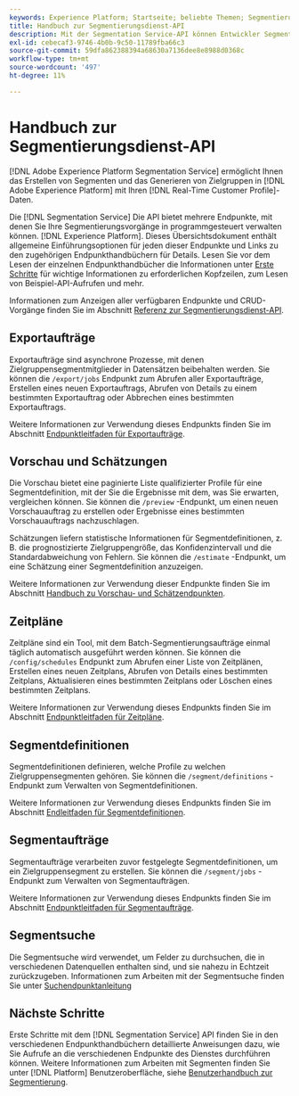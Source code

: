 ```yaml
---
keywords: Experience Platform; Startseite; beliebte Themen; Segmentierung; Segmentierung; Segmentierungsdienst; API; API;
title: Handbuch zur Segmentierungsdienst-API
description: Mit der Segmentation Service-API können Entwickler Segmentierungsvorgänge in Adobe Experience Platform programmgesteuert verwalten. In diesem Handbuch erfahren Sie, wie Sie wichtige Vorgänge mit der API durchführen.
exl-id: cebecaf3-9746-4b0b-9c50-11789fba66c3
source-git-commit: 59dfa862388394a68630a7136dee8e8988d0368c
workflow-type: tm+mt
source-wordcount: '497'
ht-degree: 11%

---
```


# Handbuch zur Segmentierungsdienst-API

[!DNL Adobe Experience Platform Segmentation Service] ermöglicht Ihnen das Erstellen von Segmenten und das Generieren von Zielgruppen in [!DNL Adobe Experience Platform] mit Ihren [!DNL Real-Time Customer Profile]-Daten.

Die [!DNL Segmentation Service] Die API bietet mehrere Endpunkte, mit denen Sie Ihre Segmentierungsvorgänge in programmgesteuert verwalten können. [!DNL Experience Platform]. Dieses Übersichtsdokument enthält allgemeine Einführungsoptionen für jeden dieser Endpunkte und Links zu den zugehörigen Endpunkthandbüchern für Details. Lesen Sie vor dem Lesen der einzelnen Endpunkthandbücher die Informationen unter [Erste Schritte](./getting-started.md) für wichtige Informationen zu erforderlichen Kopfzeilen, zum Lesen von Beispiel-API-Aufrufen und mehr.

Informationen zum Anzeigen aller verfügbaren Endpunkte und CRUD-Vorgänge finden Sie im Abschnitt [Referenz zur Segmentierungsdienst-API](https://www.adobe.io/experience-platform-apis/references/segmentation/).

<!-- ## Audiences

Audiences are a collection of people who share similar behaviors and/or characteristics. These can be generated either by using Platform or from external sources. You can use the `/audiences` endpoint to retrieve all audiences, create a new audience, retrieve details of a specific audience, update a specific audience, or delete a specific audience.

For more information on using this endpoint, please read the [audiences endpoint guide](./audiences.md). -->

## Exportaufträge

Exportaufträge sind asynchrone Prozesse, mit denen Zielgruppensegmentmitglieder in Datensätzen beibehalten werden. Sie können die `/export/jobs` Endpunkt zum Abrufen aller Exportaufträge, Erstellen eines neuen Exportauftrags, Abrufen von Details zu einem bestimmten Exportauftrag oder Abbrechen eines bestimmten Exportauftrags.

Weitere Informationen zur Verwendung dieses Endpunkts finden Sie im Abschnitt [Endpunktleitfaden für Exportaufträge](./export-jobs.md).

## Vorschau und Schätzungen

Die Vorschau bietet eine paginierte Liste qualifizierter Profile für eine Segmentdefinition, mit der Sie die Ergebnisse mit dem, was Sie erwarten, vergleichen können. Sie können die `/preview` -Endpunkt, um einen neuen Vorschauauftrag zu erstellen oder Ergebnisse eines bestimmten Vorschauauftrags nachzuschlagen.

Schätzungen liefern statistische Informationen für Segmentdefinitionen, z. B. die prognostizierte Zielgruppengröße, das Konfidenzintervall und die Standardabweichung von Fehlern. Sie können die `/estimate` -Endpunkt, um eine Schätzung einer Segmentdefinition anzuzeigen.

Weitere Informationen zur Verwendung dieser Endpunkte finden Sie im Abschnitt [Handbuch zu Vorschau- und Schätzendpunkten](./previews-and-estimates.md).

## Zeitpläne

Zeitpläne sind ein Tool, mit dem Batch-Segmentierungsaufträge einmal täglich automatisch ausgeführt werden können. Sie können die `/config/schedules` Endpunkt zum Abrufen einer Liste von Zeitplänen, Erstellen eines neuen Zeitplans, Abrufen von Details eines bestimmten Zeitplans, Aktualisieren eines bestimmten Zeitplans oder Löschen eines bestimmten Zeitplans.

Weitere Informationen zur Verwendung dieses Endpunkts finden Sie im Abschnitt [Endpunktleitfaden für Zeitpläne](./schedules.md).

## Segmentdefinitionen

Segmentdefinitionen definieren, welche Profile zu welchen Zielgruppensegmenten gehören. Sie können die `/segment/definitions` -Endpunkt zum Verwalten von Segmentdefinitionen.

Weitere Informationen zur Verwendung dieses Endpunkts finden Sie im Abschnitt [Endleitfaden für Segmentdefinitionen](./segment-definitions.md).

## Segmentaufträge

Segmentaufträge verarbeiten zuvor festgelegte Segmentdefinitionen, um ein Zielgruppensegment zu erstellen. Sie können die `/segment/jobs` -Endpunkt zum Verwalten von Segmentaufträgen.

Weitere Informationen zur Verwendung dieses Endpunkts finden Sie im Abschnitt [Endpunktleitfaden für Segmentaufträge](./segment-jobs.md).

## Segmentsuche

Die Segmentsuche wird verwendet, um Felder zu durchsuchen, die in verschiedenen Datenquellen enthalten sind, und sie nahezu in Echtzeit zurückzugeben. Informationen zum Arbeiten mit der Segmentsuche finden Sie unter [Suchendpunktanleitung](segment-search.md)

## Nächste Schritte

Erste Schritte mit dem [!DNL Segmentation Service] API finden Sie in den verschiedenen Endpunkthandbüchern detaillierte Anweisungen dazu, wie Sie Aufrufe an die verschiedenen Endpunkte des Dienstes durchführen können. Weitere Informationen zum Arbeiten mit Segmenten finden Sie unter [!DNL Platform] Benutzeroberfläche, siehe [Benutzerhandbuch zur Segmentierung](../ui/overview.md).

